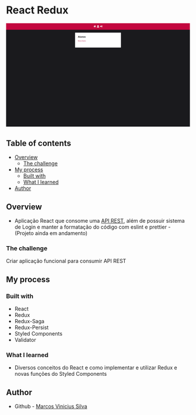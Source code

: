 # React Redux

![React Redux Image](../imgs/react-redux.PNG)

## Table of contents

- [Overview](#overview)
  - [The challenge](#the-challenge)
- [My process](#my-process)
  - [Built with](#built-with)
  - [What I learned](#what-i-learned)
- [Author](#author)

## Overview

- Aplicação React que consome uma [API REST](https://github.com/SenhorOver/api-rest-sequelize-mariadb), além de possuir sistema de Login e manter a formatação do código com eslint e prettier - (Projeto ainda em andamento)

### The challenge

Criar aplicação funcional para consumir API REST

## My process

### Built with

- React
- Redux
- Redux-Saga
- Redux-Persist
- Styled Components
- Validator

### What I learned

- Diversos conceitos do React e como implementar e utilizar Redux e novas funções do Styled Components

## Author

- Github - [Marcos Vinicius Silva](https://github.com/SenhorOver)
